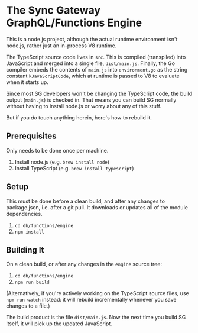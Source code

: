 # The Sync Gateway GraphQL/Functions Engine

This is a node.js project, although the actual runtime environment isn't node.js, rather just an in-process V8 runtime.

The TypeScript source code lives in `src`. This is compiled (transpiled) into JavaScript and merged into a single file, `dist/main.js`. Finally, the Go compiler embeds the contents of `main.js` into `environment.go` as the string constant `kJavaScriptCode`, which at runtime is passed to V8 to evaluate when it starts up.

Since most SG developers won't be changing the TypeScript code, the build output (`main.js`) is checked in. That means you can build SG normally without having to install node.js or worry about any of this stuff.

But if you _do_ touch anything herein, here's how to rebuild it.

## Prerequisites

Only needs to be done once per machine.

1. Install node.js (e.g. `brew install node`)
2. Install TypeScript (e.g. `brew install typescript`)

## Setup

This must be done before a clean build, and after any changes to package.json, i.e. after a git pull. It downloads or updates all of the module dependencies.

1. `cd db/functions/engine`
2. `npm install`

## Building It

On a clean build, or after any changes in the `engine` source tree:

1. `cd db/functions/engine`
2. `npm run build`

(Alternatively, if you're actively working on the TypeScript source files, use `npm run watch` instead: it will rebuild incrementally whenever you save changes to a file.)

The build product is the file `dist/main.js`. Now the next time you build SG itself, it will pick up the updated JavaScript.

